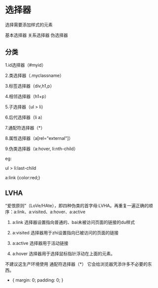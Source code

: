 # 选择器

选择需要添加样式的元素

基本选择器
关系选择器
伪选择器

## 分类

1.id选择器（#myid）

2.类选择器（.myclassname）

3.标签选择器（div,h1,p）

4.相邻选择器（h1+p）

5.子选择器（ul > li）

6.后代选择器（li a）

7.通配符选择器（*）

8.属性选择器（a[rel="external"]）

9.伪类选择器（a:hover, li:nth-child）

eg:

ul > li:last-child

a:link {color:red;}


## LVHA
“爱恨原则”（LoVe/HAte），即四种伪类的首字母:LVHA。再重复一遍正确的顺序：a:link、a:visited、a:hover、a:active 

1. a:link 选择器设置指向普通的、bai未被访问页面的链接的du样式

2. a:visited 选择器用于zhi设置指向已被访问的页面的链接

3. a:active 选择器用于活动链接

4. a:hover 选择器用于选择鼠标指针浮动在上面的元素。



不建议这生产环境使用 通配符选择器（*） 它会给浏览器凭添许多不必要的东西。

* {
  margin: 0;
  padding: 0;
}
